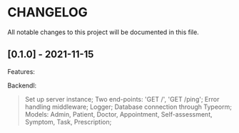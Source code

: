 # CHANGELOG

All notable changes to this project will be documented in this file.

## [0.1.0] - 2021-11-15

Features:

Backendl:
> Set up server instance;
> Two end-points: 'GET /', 'GET /ping';
> Error handling middleware;
> Logger;
> Database connection through Typeorm;
> Models: Admin, Patient, Doctor, Appointment, Self-assessment, Symptom, Task, Prescription;
